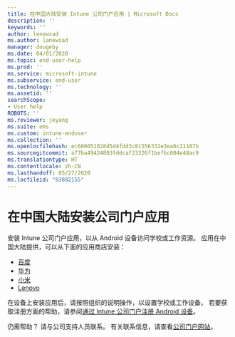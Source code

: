 ```yaml
---
title: 在中国大陆安装 Intune 公司门户应用 | Microsoft Docs
description: ''
keywords: ''
author: lenewsad
ms.author: lanewsad
manager: dougeby
ms.date: 04/01/2020
ms.topic: end-user-help
ms.prod: ''
ms.service: microsoft-intune
ms.subservice: end-user
ms.technology: ''
ms.assetid: ''
searchScope:
- User help
ROBOTS: ''
ms.reviewer: jeyang
ms.suite: ems
ms.custom: intune-enduser
ms.collection: ''
ms.openlocfilehash: ec600051020d5d4fdd3c81556332e3ea6c21187b
ms.sourcegitcommit: a77ba49424803fddcaf23326f1befbc004e48ac9
ms.translationtype: HT
ms.contentlocale: zh-CN
ms.lasthandoff: 05/27/2020
ms.locfileid: "83882155"
---
```

# <a name="install-company-portal-app-in-mainland-china"></a>在中国大陆安装公司门户应用   

安装 Intune 公司门户应用，以从 Android 设备访问学校或工作资源。 应用在中国大陆提供，可以从下面的应用商店安装： 

* [百度](https://go.microsoft.com/fwlink/?linkid=836946)
* [华为](https://go.microsoft.com/fwlink/?linkid=836948)
* [小米](https://go.microsoft.com/fwlink/?linkid=836947) 
* [Lenovo](https://go.microsoft.com/fwlink/?linkid=2125082)

在设备上安装应用后，请按照组织的说明操作，以设置学校或工作设备。 若要获取注册方面的帮助，请参阅[通过 Intune 公司门户注册 Android 设备](enroll-device-android-company-portal.md)。  

仍需帮助？ 请与公司支持人员联系。 有关联系信息，请查看[公司门户网站](https://go.microsoft.com/fwlink/?linkid=2010980)。
